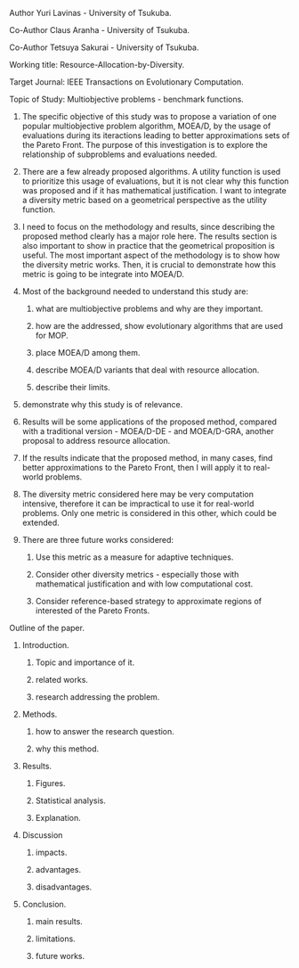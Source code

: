 Author Yuri Lavinas - University of Tsukuba.

Co-Author Claus Aranha - University of Tsukuba.

Co-Author Tetsuya Sakurai - University of Tsukuba.

Working title: Resource-Allocation-by-Diversity.

Target Journal: IEEE Transactions on Evolutionary Computation.

Topic of Study: Multiobjective problems - benchmark functions.

1.	The specific objective of this study was to propose a variation of one popular multiobjective problem algorithm, MOEA/D, by the usage of evaluations during its iteractions leading to better approximations sets of the Pareto Front. The purpose of this investigation is to explore the relationship of subproblems and evaluations needed.

2.	There are a few already proposed algorithms. A utility function is used to prioritize this usage of evaluations, but it is not clear why this function was proposed and if it has mathematical justification. I want to integrate a diversity metric based on a geometrical perspective as the utility function.

3.	I need to focus on the methodology and results, since describing the proposed method clearly has a major role here. The results section is also important to show in practice that the geometrical proposition is useful. The most important aspect of the methodology is to show how the diversity metric works. Then, it is crucial to demonstrate how this metric is going to be integrate into MOEA/D.

4.	Most of the background needed to understand this study are:

    1.	what are multiobjective problems and why are they important.
    
    2.	how are the addressed, show evolutionary algorithms that are used for MOP.
    
    3.	place MOEA/D among them.
    
    4.	describe MOEA/D variants that deal with resource allocation.
    
    5.	describe their limits.

6.	demonstrate why this study is of relevance.

5.	Results will be some applications of the proposed method, compared with a traditional version - MOEA/D-DE - and MOEA/D-GRA, another proposal to address resource allocation.

6.	If the results indicate that the proposed method, in many cases, find better approximations to the Pareto Front, then I will apply it to real-world problems.

7.	The diversity metric considered here may be very computation intensive, therefore it can be impractical to use it for real-world problems. Only one metric is considered in this other, which could be extended.

8.	There are three future works considered:
    
    1.	Use this metric as a measure for adaptive techniques.
    
    2.	Consider other diversity metrics - especially those with mathematical justification and with low computational cost.
    
    3.	Consider reference-based strategy to approximate regions of interested of the Pareto Fronts.

Outline of the paper.

1. Introduction.
    
    1. Topic and importance of it.
    
    2. related works.
    
    3. research addressing the problem.

2.	Methods.
    
    1. how to answer the research question.
    
    2. why this method.

3.	Results. 
 
    1. Figures.
    
    2. Statistical analysis.
    
    3. Explanation.

4.	Discussion 

    1. impacts.
    
    2. advantages.
    
    3. disadvantages.

5.	Conclusion.
    
    1. main results.
    
    2. limitations.
    
    3. future works.
